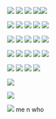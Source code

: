 
![](https://mocha.crd.co/assets/images/gallery09/452f4d93_original.png?v=5e9af0df) ![](https://mocha.crd.co/assets/images/gallery09/22a5b2f3_original.gif?v=5e9af0df) ![](https://64.media.tumblr.com/ccff046e83e0d19ad092ab0149de5607/f1413ef45abf2485-ca/s100x200/e7aea3a7db8a1d1897b7c441dbe756c438d372a6.gifv) ![](https://file.garden/ZSD6qQh9SRsD-dy3/stamps/ps7)![](https://file.garden/ZSD6qQh9SRsD-dy3/stamps/ps0) 

![](https://64.media.tumblr.com/26361622ba589e0ea5575b2e2a8a89a7/4a809193e4ba05c7-02/s100x200/f11e40be5c8f0e2878056e17685a9f813132781b.gifv) ![](https://64.media.tumblr.com/02f06846e7dc46fd5406a85bcb112bac/4a809193e4ba05c7-f8/s100x200/24ea0b09e926d06d3f1dfdacfb5281ff865813c4.gifv) ![](https://64.media.tumblr.com/b910b2dcc9700563b6cdc8bc9d1ca8dd/4a809193e4ba05c7-3c/s100x200/3ce4c6239278147a6bff9a0867522684b535e1ed.gifv) ![](https://64.media.tumblr.com/4d89a018134a3dd55308f6e1bae6b6d5/50121cb3713b19a1-66/s100x200/80e0ae00913b14921659d50a239ca76fa4fea476.pnj) ![](https://64.media.tumblr.com/199af5c0afcef2de776ca53c2a6c5559/3cf84ad38c46212e-af/s100x200/a821623a0ba52bf2c219ea540f88d40375033291.gifv)

![](https://images-wixmp-ed30a86b8c4ca887773594c2.wixmp.com/f/6388279d-c61d-469e-ba84-435ca580f115/da7mms6-c2d22fbf-94bf-4e02-985f-4f7dd3b98a98.png/v1/fill/w_99,h_56,strp/aoba_stamp_by_kazumishio_da7mms6-fullview.png?token=eyJ0eXAiOiJKV1QiLCJhbGciOiJIUzI1NiJ9.eyJzdWIiOiJ1cm46YXBwOjdlMGQxODg5ODIyNjQzNzNhNWYwZDQxNWVhMGQyNmUwIiwiaXNzIjoidXJuOmFwcDo3ZTBkMTg4OTgyMjY0MzczYTVmMGQ0MTVlYTBkMjZlMCIsIm9iaiI6W1t7ImhlaWdodCI6Ijw9NTYiLCJwYXRoIjoiXC9mXC82Mzg4Mjc5ZC1jNjFkLTQ2OWUtYmE4NC00MzVjYTU4MGYxMTVcL2RhN21tczYtYzJkMjJmYmYtOTRiZi00ZTAyLTk4NWYtNGY3ZGQzYjk4YTk4LnBuZyIsIndpZHRoIjoiPD05OSJ9XV0sImF1ZCI6WyJ1cm46c2VydmljZTppbWFnZS5vcGVyYXRpb25zIl19.4eJY3zymcTRhh_4PQJhDTpOTb6WoIZP39Ih_AdF6Qz4) ![](https://images-wixmp-ed30a86b8c4ca887773594c2.wixmp.com/f/57e3a0c2-a24e-4919-844e-36eeb4706388/d7lb626-a58a0a47-80fe-4a56-ac19-6415b2ec7d24.png/v1/fill/w_99,h_55,strp/noiz___stamp_by_stampsfa_d7lb626-fullview.png?token=eyJ0eXAiOiJKV1QiLCJhbGciOiJIUzI1NiJ9.eyJzdWIiOiJ1cm46YXBwOjdlMGQxODg5ODIyNjQzNzNhNWYwZDQxNWVhMGQyNmUwIiwiaXNzIjoidXJuOmFwcDo3ZTBkMTg4OTgyMjY0MzczYTVmMGQ0MTVlYTBkMjZlMCIsIm9iaiI6W1t7ImhlaWdodCI6Ijw9NTUiLCJwYXRoIjoiXC9mXC81N2UzYTBjMi1hMjRlLTQ5MTktODQ0ZS0zNmVlYjQ3MDYzODhcL2Q3bGI2MjYtYTU4YTBhNDctODBmZS00YTU2LWFjMTktNjQxNWIyZWM3ZDI0LnBuZyIsIndpZHRoIjoiPD05OSJ9XV0sImF1ZCI6WyJ1cm46c2VydmljZTppbWFnZS5vcGVyYXRpb25zIl19.JUubevlqAzcc7n7pBHrem9iEFUeokYhGLOD7GOpWzlk) ![](https://images-wixmp-ed30a86b8c4ca887773594c2.wixmp.com/f/97538ed2-f006-4ed5-aa9f-f1121bf3b1e4/da06soc-c2f0035d-fe8e-4313-bf5c-cb6466e2fee6.gif?token=eyJ0eXAiOiJKV1QiLCJhbGciOiJIUzI1NiJ9.eyJzdWIiOiJ1cm46YXBwOjdlMGQxODg5ODIyNjQzNzNhNWYwZDQxNWVhMGQyNmUwIiwiaXNzIjoidXJuOmFwcDo3ZTBkMTg4OTgyMjY0MzczYTVmMGQ0MTVlYTBkMjZlMCIsIm9iaiI6W1t7InBhdGgiOiJcL2ZcLzk3NTM4ZWQyLWYwMDYtNGVkNS1hYTlmLWYxMTIxYmYzYjFlNFwvZGEwNnNvYy1jMmYwMDM1ZC1mZThlLTQzMTMtYmY1Yy1jYjY0NjZlMmZlZTYuZ2lmIn1dXSwiYXVkIjpbInVybjpzZXJ2aWNlOmZpbGUuZG93bmxvYWQiXX0.3ml4a0_5GX4QtZRpMim_CPn-WzGVYXQBZHxRDuaQch4) ![](https://images-wixmp-ed30a86b8c4ca887773594c2.wixmp.com/f/32ce80ca-47ea-4a1c-8f1e-16bc66660816/ddw844n-37e6670b-609d-4e3f-a9f2-24a79a8585ed.gif?token=eyJ0eXAiOiJKV1QiLCJhbGciOiJIUzI1NiJ9.eyJzdWIiOiJ1cm46YXBwOjdlMGQxODg5ODIyNjQzNzNhNWYwZDQxNWVhMGQyNmUwIiwiaXNzIjoidXJuOmFwcDo3ZTBkMTg4OTgyMjY0MzczYTVmMGQ0MTVlYTBkMjZlMCIsIm9iaiI6W1t7InBhdGgiOiJcL2ZcLzMyY2U4MGNhLTQ3ZWEtNGExYy04ZjFlLTE2YmM2NjY2MDgxNlwvZGR3ODQ0bi0zN2U2NjcwYi02MDlkLTRlM2YtYTlmMi0yNGE3OWE4NTg1ZWQuZ2lmIn1dXSwiYXVkIjpbInVybjpzZXJ2aWNlOmZpbGUuZG93bmxvYWQiXX0.vKl0G7gdQ3h8HYEN3TZqjx4ttqFzATLFbJeurd0wTmA) ![](https://64.media.tumblr.com/7f06ba415f6b2fcdfeb1ed97bc137367/9a591c2777a533ae-1a/s100x200/05af04dee1ba2152d4642d876cee31c7d0d75223.png)

 ![](https://64.media.tumblr.com/1f448fd306c78978a4ce8402fee82bc9/a9ddffc3320c07ad-03/s100x200/21a894b3c61a723b9d0b1c9e3b0bf39f778de922.pnj) ![](https://64.media.tumblr.com/4f52b2397a888c3550fb7e15bc8558c9/3460366af3bae7be-60/s100x200/45d57fe3e2c6137dace3b2967ef2606b6e4818cd.gifv) ![](https://64.media.tumblr.com/433d32897e1493e82e4e9293d5bf7d30/5ed0154908ac7b8a-4f/s100x200/60f7dcf2d21da4b0a0d41afe46d1593c30d04c6f.gifv) ![](https://i.imgur.com/LiTCM1K.png) ![](https://i.imgur.com/TPYNOE6.png)

 ![](https://64.media.tumblr.com/ee07b8292723d410560d5997a0376c89/89749997f66a3a49-3c/s100x200/6b9d3a62cbc1b773ca98ec793e0a22d707d26b08.gifv) ![](https://64.media.tumblr.com/c0b2b207e34db4dae23f132ef9c41b0a/89749997f66a3a49-6b/s100x200/134c87e92df8b8a1c98c8135aadbc87cdb3c51be.gifv) ![](https://64.media.tumblr.com/1821b6d24b7ba62b0f48081c9fe72485/89749997f66a3a49-e0/s100x200/0549263c445e656ae49b342a96c890f14ee18e76.gifv) ![](https://64.media.tumblr.com/f322d501fd7adca2f9d9f3fa02f235ea/89749997f66a3a49-31/s100x200/960b4aaed50c36ada320c15ff08df0e1925442f3.gifv)

![](https://64.media.tumblr.com/5614e78ef196e2cb966f04f32dd63b0e/0beda082ed505272-90/s400x600/763604bceeefddc8c6937e6e00dc0cbe22f44362.jpg)

![](https://i.imgur.com/NxFLThL.gif)

 ![](https://i.imgur.com/oPLFXgN.png) me n who
